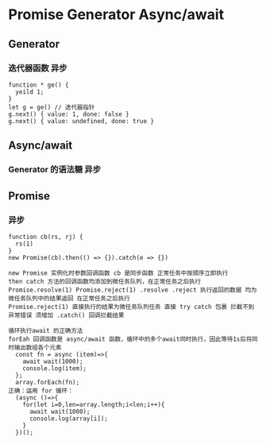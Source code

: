 # Promise Generator Async/await

## Generator

### 迭代器函数 异步

```
function * ge() {
  yeild 1;
}
let g = ge() // 迭代器指针
g.next() { value: 1, done: false }
g.next() { value: undefined, done: true }
```

## Async/await

### Generator 的语法糖 异步

## Promise

### 异步

```
function cb(rs, rj) {
  rs(1)
}
new Promise(cb).then(() => {}).catch(e => {})
```

```
new Promise 实例化时参数回调函数 cb 是同步函数 正常任务中按顺序立即执行
then catch 方法的回调函数均添加到微任务队列，在正常任务之后执行
Promise.resolve(1) Promise.reject(1) .resolve .reject 执行返回的数据 均为微任务队列中的结果返回 在正常任务之后执行
Promise.reject(1) 直接执行的结果为微任务队列任务 直接 try catch 包裹 拦截不到异常错误 须增加 .catch() 回调拦截结果
```

```
循环执行await 的正确方法
forEah 回调函数是 async/await 函数，循环中的多个await同时执行，因此等待1s后将同时输出数组各个元素
  const fn = async (item)=>{
    await wait(1000);
    console.log(item);
  };
  array.forEach(fn);
正确：运用 for 循环：
  (async ()=>{
    for(let i=0,len=array.length;i<len;i++){
      await wait(1000);
      console.log(array[i]);
    }
  })();
```
